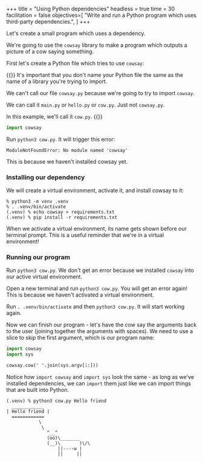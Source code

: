+++
title = "Using Python dependencies"
headless = true
time = 30
facilitation = false
objectives=[
    "Write and run a Python program which uses third-party dependencies.",
]
+++

Let's create a small program which uses a dependency.

We're going to use the `cowsay` library to make a program which outputs a picture of a cow saying something.

First let's create a Python file which tries to use `cowsay`:

{{<note>}}
It's important that you don't name your Python file the same as the name of a library you're trying to import.

We can't call our file `cowsay.py` because we're going to try to import `cowsay`.

We can call it `main.py` or `hello.py` or `cow.py`. Just not `cowsay.py`.

In this example, we'll call it `cow.py`.
{{</note>}}

```python
import cowsay
```

Run `python3 cow.py`. It will trigger this error:

```
ModuleNotFoundError: No module named 'cowsay'
```

This is because we haven't installed cowsay yet.

### Installing our dependency

We will create a virtual environment, activate it, and install cowsay to it:

```console
% python3 -m venv .venv
% . .venv/bin/activate
(.venv) % echo cowsay > requirements.txt
(.venv) % pip install -r requirements.txt
```

When we activate a virtual environment, its name gets shown before our terminal prompt. This is a useful reminder that we're in a virtual environment!

### Running our program

Run `python3 cow.py`. We don't get an error because we installed `cowsay` into our active virtual environment.

Open a new terminal and run `python3 cow.py`. You will get an error again! This is because we haven't activated a virtual environment.

Run `. .venv/bin/activate` and then `python3 cow.py`. It will start working again.

Now we can finish our program - let's have the cow say the arguments back to the user (joining together the arguments with spaces). We need to use a slice to skip the first argument, which is our program name:

```python
import cowsay
import sys

cowsay.cow(" ".join(sys.argv[1:]))
```

Notice how `import cowsay` and `import sys` look the same - as long as we've installed dependencies, we can `import` them just like we can import things that are built into Python.

```console
(.venv) % python3 cow.py Hello friend
  ____________
| Hello friend |
  ============
            \
             \
               ^__^
               (oo)\_______
               (__)\       )\/\
                   ||----w |
                   ||     ||
```
